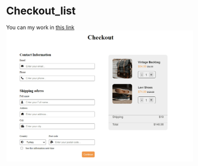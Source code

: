 # Checkout_list

You can my work in [this link](https://yusufgozukara.github.io/Checkout_list/)
![](intro.gif)
